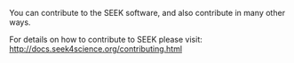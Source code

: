 You can contribute to the SEEK software, and also contribute in many other ways.

For details on how to contribute to SEEK please visit: http://docs.seek4science.org/contributing.html
